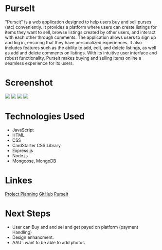 # PurseIt 
"Purseit" is a web application designed to help users buy and sell purses (etc) conveniently. It provides a platform where users can create listings for items they want to sell, browse listings created by other users, and interact with each other through comments. The application allows users to sign up and log in, ensuring that they have personalized experiences. It also includes features such as the ability to add, edit, and delete listings, as well as add and delete comments on listings. With its intuitive user interface and robust functionality, Purseit makes buying and selling items online a seamless experience for its users.

# Screenshot

<img src="public/images/Screenshot 2024-04-11 at 4.12.55 PM.png">
<img src="public/images/Screenshot 2024-04-11 at 4.13.55 PM.png">
<img src="public/images/Screenshot 2024-04-11 at 4.14.45 PM.png">
<img src="public/images/Screenshot 2024-04-11 at 4.15.10 PM.png">


# Technologies Used

- JavaScript
- HTML
- CSS
- CardStarter CSS Library
- Express.js 
- Node.js 
- Mongoose, MongoDB

# Linkes

[Project Planning](https://trello.com/b/0GqHRm3F/purseit-project)
[GitHub](https://github.com/YassinHajjej)
[PurseIt](https://mongoose-purseit-app-bbda7951b25d.herokuapp.com/listings)

# Next Steps

- User can Buy and and sel and get payed on platform (payment Handling)
- Design enhancment. 
- AAU i want to be able to add photos 